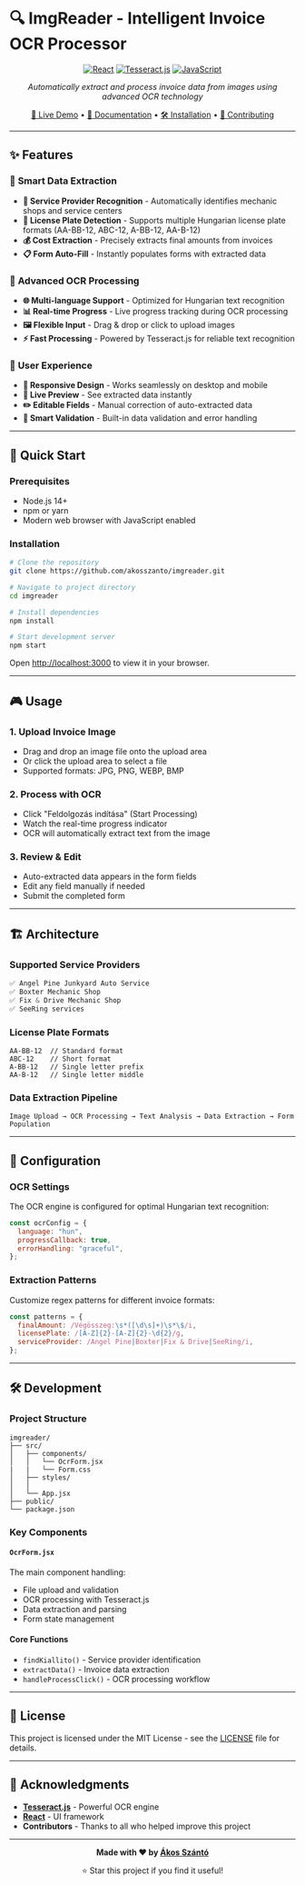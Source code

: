# 🔍 ImgReader - Intelligent Invoice OCR Processor

<div align="center">
  
[![React](https://img.shields.io/badge/React-20232A?style=for-the-badge&logo=react&logoColor=61DAFB)](https://reactjs.org/)
[![Tesseract.js](https://img.shields.io/badge/Tesseract.js-FF6B6B?style=for-the-badge&logo=javascript&logoColor=white)](https://tesseract.projectnaptha.com/)
[![JavaScript](https://img.shields.io/badge/JavaScript-F7DF1E?style=for-the-badge&logo=javascript&logoColor=black)](https://developer.mozilla.org/en-US/docs/Web/JavaScript)

_Automatically extract and process invoice data from images using advanced OCR technology_

[🚀 Live Demo](#demo) • [📖 Documentation](#documentation) • [🛠 Installation](#installation) • [🤝 Contributing](#contributing)

</div>

---

## ✨ Features

### 🎯 **Smart Data Extraction**

- **🏢 Service Provider Recognition** - Automatically identifies mechanic shops and service centers
- **🚗 License Plate Detection** - Supports multiple Hungarian license plate formats (AA-BB-12, ABC-12, A-BB-12, AA-B-12)
- **💰 Cost Extraction** - Precisely extracts final amounts from invoices
- **📋 Form Auto-Fill** - Instantly populates forms with extracted data

### 🔧 **Advanced OCR Processing**

- **🌐 Multi-language Support** - Optimized for Hungarian text recognition
- **📊 Real-time Progress** - Live progress tracking during OCR processing
- **🖼️ Flexible Input** - Drag & drop or click to upload images
- **⚡ Fast Processing** - Powered by Tesseract.js for reliable text recognition

### 🎨 **User Experience**

- **📱 Responsive Design** - Works seamlessly on desktop and mobile
- **🔄 Live Preview** - See extracted data instantly
- **✏️ Editable Fields** - Manual correction of auto-extracted data
- **🎯 Smart Validation** - Built-in data validation and error handling

---

## 🚀 Quick Start

### Prerequisites

- Node.js 14+
- npm or yarn
- Modern web browser with JavaScript enabled

### Installation

```bash
# Clone the repository
git clone https://github.com/akosszanto/imgreader.git

# Navigate to project directory
cd imgreader

# Install dependencies
npm install

# Start development server
npm start
```

Open [http://localhost:3000](http://localhost:3000) to view it in your browser.

---

## 🎮 Usage

### 1. **Upload Invoice Image**

- Drag and drop an image file onto the upload area
- Or click the upload area to select a file
- Supported formats: JPG, PNG, WEBP, BMP

### 2. **Process with OCR**

- Click "Feldolgozás indítása" (Start Processing)
- Watch the real-time progress indicator
- OCR will automatically extract text from the image

### 3. **Review & Edit**

- Auto-extracted data appears in the form fields
- Edit any field manually if needed
- Submit the completed form

---

## 🏗️ Architecture

### Supported Service Providers

```javascript
✅ Angel Pine Junkyard Auto Service
✅ Boxter Mechanic Shop
✅ Fix & Drive Mechanic Shop
✅ SeeRing services
```

### License Plate Formats

```regex
AA-BB-12  // Standard format
ABC-12    // Short format
A-BB-12   // Single letter prefix
AA-B-12   // Single letter middle
```

### Data Extraction Pipeline

```
Image Upload → OCR Processing → Text Analysis → Data Extraction → Form Population
```

---

## 🔧 Configuration

### OCR Settings

The OCR engine is configured for optimal Hungarian text recognition:

```javascript
const ocrConfig = {
  language: "hun",
  progressCallback: true,
  errorHandling: "graceful",
};
```

### Extraction Patterns

Customize regex patterns for different invoice formats:

```javascript
const patterns = {
  finalAmount: /Végösszeg:\s*([\d\s]+)\s*\$/i,
  licensePlate: /[A-Z]{2}-[A-Z]{2}-\d{2}/g,
  serviceProvider: /Angel Pine|Boxter|Fix & Drive|SeeRing/i,
};
```

---

## 🛠️ Development

### Project Structure

```
imgreader/
├── src/
│   ├── components/
│   │   └── OcrForm.jsx
|   |   └── Form.css
│   ├── styles/
│   │
│   └── App.jsx
├── public/
└── package.json
```

### Key Components

#### `OcrForm.jsx`

The main component handling:

- File upload and validation
- OCR processing with Tesseract.js
- Data extraction and parsing
- Form state management

#### Core Functions

- `findKiallito()` - Service provider identification
- `extractData()` - Invoice data extraction
- `handleProcessClick()` - OCR processing workflow

---

## 📄 License

This project is licensed under the MIT License - see the [LICENSE](LICENSE) file for details.

---

## 🙏 Acknowledgments

- **[Tesseract.js](https://tesseract.projectnaptha.com/)** - Powerful OCR engine
- **[React](https://reactjs.org/)** - UI framework
- **Contributors** - Thanks to all who helped improve this project

---

<div align="center">

**Made with ❤️ by [Ákos Szántó](https://github.com/akosszanto)**

⭐ Star this project if you find it useful!

</div>
